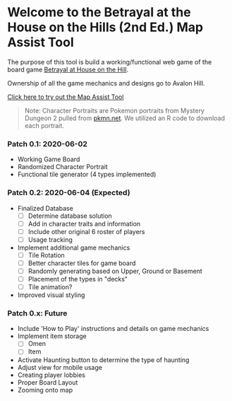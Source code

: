 # Welcome to the Betrayal at the House on the Hills (2nd Ed.) Map Assist Tool
The purpose of this tool is build a working/functional web game of the board game [Betrayal at House on the Hill](https://avalonhill.wizards.com/avalon-hill-betrayal-house-hill).

Ownership of all the game mechanics and designs go to Avalon Hill.

[Click here to try out the Map Assist Tool](https://d2ta.github.io/BetrayalHouseHillMapTool/gridMap.html) 

> Note: Character Portraits are Pokemon portraits from Mystery Dungeon 2 pulled from [pkmn.net](https://pkmn.net/?action=content&page=viewpage&id=8710&parentsection=87). We utilized an R code to download each portrait.

### Patch 0.1: 2020-06-02
- Working Game Board
- Randomized Character Portrait
- Functional tile generator (4 types implemented)

### Patch 0.2: 2020-06-04 (Expected)
- Finalized Database
  - [ ] Determine database solution
  - [ ] Add in character traits and information
  - [ ] Include other original 6 roster of players
  - [ ] Usage tracking
- Implement additional game mechanics 
  - [ ] Tile Rotation
  - [ ] Better character tiles for game board
  - [ ] Randomly generating based on Upper, Ground or Basement
  - [ ]  Placement of the types in "decks"
  - [ ] Tile animation?
- Improved visual styling

### Patch 0.x: Future
- Include 'How to Play' instructions and details on game mechanics
- Implement item storage 
  - [ ] Omen 
  - [ ] Item
- Activate Haunting button to determine the type of haunting
- Adjust view for mobile usage
- Creating player lobbies
- Proper Board Layout
- Zooming onto map


